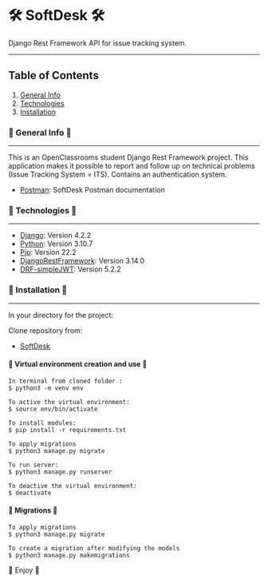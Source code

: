 # :hammer_and_wrench: SoftDesk :hammer_and_wrench:

Django Rest Framework API for issue tracking system.

***
## Table of Contents
1. [General Info](#general-info)
2. [Technologies](#technologies)
3. [Installation](#installation)

### :newspaper: General Info :newspaper:
***
This is an OpenClassrooms student Django Rest Framework project. 
This application makes it possible to report and follow up on technical problems (Issue Tracking System = ITS).
Contains an authentication system.
- [Postman](https://documenter.getpostman.com/view/18218262/2s946ibr3S): SoftDesk Postman documentation

### :briefcase: Technologies :briefcase:
*** 
- [Django](https://pypi.org/project/Django/4.2.2/): Version 4.2.2
- [Python](https://www.python.org/): Version 3.10.7
- [Pip](https://pypi.org/project/pip/): Version 22.2
- [DjangoRestFramework](https://pypi.org/project/djangorestframework/): Version 3.14.0
- [DRF-simpleJWT](https://pypi.org/project/djangorestframework-simplejwt/): Version 5.2.2

### :wrench: Installation :wrench:
***
In your directory for the project:

Clone repository from:
- [SoftDesk](https://github.com/SpiritF0rest/OC_Python_P10_SoftDesk)

#### :wrench: Virtual environment creation and use :wrench:

```
In terminal from cloned folder :
$ python3 -m venv env

To active the virtual environment:
$ source env/bin/activate

To install modules: 
$ pip install -r requirements.txt

To apply migrations
$ python3 manage.py migrate

To run server:
$ python3 manage.py runserver

To deactive the virtual environment: 
$ deactivate
```

#### :wrench: Migrations :wrench:

```
To apply migrations
$ python3 manage.py migrate

To create a migration after modifying the models
$ python3 manage.py makemigrations
```

:snake: Enjoy :snake:
